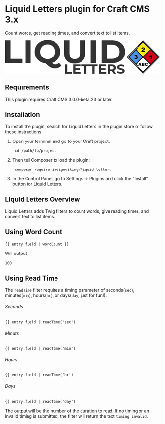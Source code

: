 # Liquid Letters plugin for Craft CMS 3.x

Count words, get reading times, and convert text to list items.

![Screenshot](resources/img/plugin-logo.png)

## Requirements

This plugin requires Craft CMS 3.0.0-beta.23 or later.

## Installation

To install the plugin, search for Liquid Letters in the plugin store or follow these instructions.

1. Open your terminal and go to your Craft project:

        cd /path/to/project

2. Then tell Composer to load the plugin:

        composer require indigoviking/liquid-letters

3. In the Control Panel, go to Settings → Plugins and click the “Install” button for Liquid Letters.

## Liquid Letters Overview

Liquid Letters adds Twig filters to count words, give reading times, and convert text to list items.

## Using Word Count

`{{ entry.field | wordCount }}`

Will output

`100`

## Using Read Time

The `readTime` filter requires a timing parameter of seconds(`sec`), minutes(`min`), hours(`hr`), or days(`day`, just for fun!).

###### Seconds

`{{ entry.field | readTime('sec')`

###### Minuts

`{{ entry.field | readTime('min')`

###### Hours

`{{ entry.field | readTime('hr')`

###### Days

`{{ entry.field | readTime('day')`

The output will be the number of the duration to read. If no timing or an invalid timing is submitted, the filter will return the text `timing invalid`.

